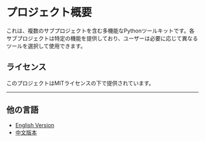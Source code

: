 # プロジェクト概要

これは、複数のサブプロジェクトを含む多機能なPythonツールキットです。各サブプロジェクトは特定の機能を提供しており、ユーザーは必要に応じて異なるツールを選択して使用できます。

## ライセンス

このプロジェクトはMITライセンスの下で提供されています。

---

## 他の言語

- [English Version](README.md)
- [中文版本](README_zh.md)